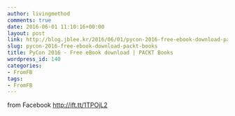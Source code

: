 ```yaml
---
author: livingmethod
comments: true
date: 2016-06-01 11:10:16+00:00
layout: post
link: http://blog.jblee.kr/2016/06/01/pycon-2016-free-ebook-download-packt-books/
slug: pycon-2016-free-ebook-download-packt-books
title: PyCon 2016 - Free eBook download | PACKT Books
wordpress_id: 140
categories:
- FromFB
tags:
- FromFB
---
```


  

from Facebook http://ift.tt/1TPOjL2
